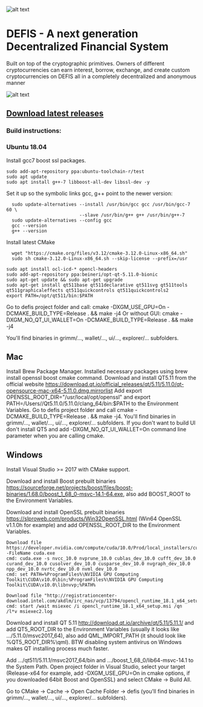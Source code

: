 ![alt text](https://i.ibb.co/gDxss6m/1500x500.jpg)

# DEFIS - A next generation Decentralized Financial System

Built on top of the cryptographic primitives. Owners of different cryptocurrencies can earn interest, borrow, exchange, and create custom cryptocurrencies on DEFIS all in a completely decentralized and anonymous manner

![alt text](https://i.ibb.co/qxVykb5/Ea-JOQNWWk-AAm-Yo-C.jpg)

## [Download latest releases](https://github.com/freenetcoder/defis/releases) 

### Build instructions:

### Ubuntu 18.04
Install gcc7 boost ssl packages.
  ```
  sudo add-apt-repository ppa:ubuntu-toolchain-r/test
  sudo apt update
  sudo apt install g++-7 libboost-all-dev libssl-dev -y
  ```
Set it up so the symbolic links gcc, g++ point to the newer version:
```
  sudo update-alternatives --install /usr/bin/gcc gcc /usr/bin/gcc-7 60 \
                           --slave /usr/bin/g++ g++ /usr/bin/g++-7
  sudo update-alternatives --config gcc
  gcc --version
  g++ --version
```
Install latest CMake
```
  wget "https://cmake.org/files/v3.12/cmake-3.12.0-Linux-x86_64.sh"
  sudo sh cmake-3.12.0-Linux-x86_64.sh --skip-license --prefix=/usr
```

```
sudo apt install ocl-icd-* opencl-headers
sudo add-apt-repository ppa:beineri/opt-qt-5.11.0-bionic
sudo apt-get update && sudo apt-get upgrade
sudo apt-get install qt511base qt511declarative qt511svg qt511tools qt511graphicaleffects qt511quickcontrols qt511quickcontrols2
export PATH=/opt/qt511/bin:$PATH
```

Go to defis project folder and call:
cmake -DXGM_USE_GPU=On -DCMAKE_BUILD_TYPE=Release . && make -j4
Or without GUI: 
cmake -DXGM_NO_QT_UI_WALLET=On -DCMAKE_BUILD_TYPE=Release . && make -j4

You'll find binaries in grimm/..., wallet/..., ui/..., explorer/... subfolders.


## Mac
Install Brew Package Manager.
Installed necessary packages using brew install openssl boost cmake command.
Download and install QT5.11 from the official website https://download.qt.io/official_releases/qt/5.11/5.11.0/qt-opensource-mac-x64-5.11.0.dmg.mirrorlist
Add export OPENSSL_ROOT_DIR="/usr/local/opt/openssl" and export PATH=/Users/<username>/Qt5.11.0/5.11.0/clang_64/bin:$PATH to the Environment Variables.
Go to defis project folder and call cmake -DCMAKE_BUILD_TYPE=Release . && make -j4.
You'll find binaries in grimm/..., wallet/..., ui/..., explorer/... subfolders.
If you don't want to build UI don't install QT5 and add -DXGM_NO_QT_UI_WALLET=On command line parameter when you are calling cmake.
  

## Windows

Install Visual Studio >= 2017 with CMake support.

Download and install Boost prebuilt binaries https://sourceforge.net/projects/boost/files/boost-binaries/1.68.0/boost_1_68_0-msvc-14.1-64.exe, also add BOOST_ROOT to the Environment Variables.

Download and install OpenSSL prebuilt binaries https://slproweb.com/products/Win32OpenSSL.html (Win64 OpenSSL v1.1.0h for example) and add OPENSSL_ROOT_DIR to the Environment Variables.

```
Download file https://developer.nvidia.com/compute/cuda/10.0/Prod/local_installers/cuda_10.0.130_411.31_win10 -FileName cuda.exe    
cmd: cuda.exe -s nvcc_10.0 nvprune_10.0 cublas_dev_10.0 cufft_dev_10.0 curand_dev_10.0 cusolver_dev_10.0 cusparse_dev_10.0 nvgraph_dev_10.0 npp_dev_10.0 nvrtc_dev_10.0 nvml_dev_10.0
cmd: set PATH=%ProgramFiles%\NVIDIA GPU Computing Toolkit\CUDA\v10.0\bin;%ProgramFiles%\NVIDIA GPU Computing Toolkit\CUDA\v10.0\libnvvp;%PATH%

Download file "http://registrationcenter-download.intel.com/akdlm/irc_nas/vcp/13794/opencl_runtime_18.1_x64_setup.msi"
cmd: start /wait msiexec /i opencl_runtime_18.1_x64_setup.msi /qn  /l*v msiexec2.log
```

Download and install QT 5.11 http://download.qt.io/archive/qt/5.11/5.11.1/ and add QT5_ROOT_DIR to the Environment Variables (usually it looks like .../5.11.0/msvc2017_64), also add QML_IMPORT_PATH (it should look like %QT5_ROOT_DIR%\qml). BTW disabling system antivirus on Windows makes QT installing process much faster.

Add .../qt511/5.11.1/msvc2017_64/bin and .../boost_1_68_0/lib64-msvc-14.1 to the System Path.
Open project folder in Visual Studio, select your target (Release-x64 for example, add -DXGM_USE_GPU=On in cmake options, if you downloaded 64bit Boost and OpenSSL) and select CMake -> Build All.

Go to CMake -> Cache -> Open Cache Folder -> defis (you'll find binaries in grimm/..., wallet/..., ui/..., explorer/... subfolders).

